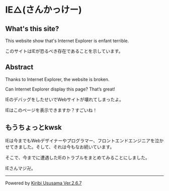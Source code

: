 # IE△(さんかっけー)

## What's this site?

This website show that's Internet Explorer is enfant terrible.

このサイトはIEが恐るべき存在であることを示しています。

## Abstract

Thanks to Internet Explorer, the website is broken.

Can Internet Explorer display this page? That’s great!

IEのデバッグをしたせいでWebサイトが壊れてしまったよ。

IEはこのページを表示できますか？すごいね！

## もうちょっとkwsk

IEは今までもWebデザイナーやプログラマー、フロントエンドエンジニアを泣かせてきました。そして、それは今もなお続いています。

そこで、今までに遭遇したIEのトラブルをまとめてみることにしました。

IEさんマジ卍。

---

Powered by [Kiribi Ususama Ver.2.6.7](https://github.com/arm-band/kiribi_ususama)